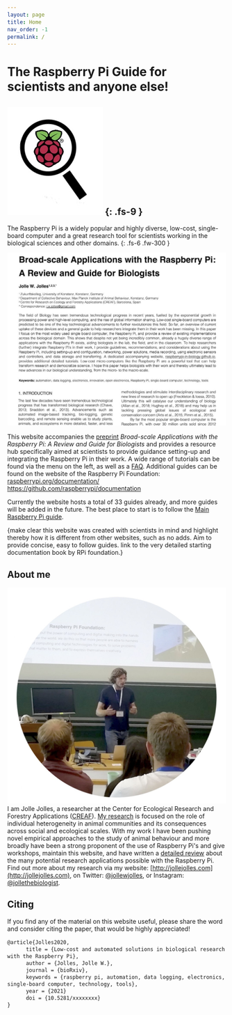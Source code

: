 ```yaml
---
layout: page
title: Home
nav_order: -1
permalink: /
---
```

# The Raspberry Pi Guide for scientists and anyone else!
[![Raspberry Pi Logo](/assets/images/raspberrypi-guide-logonotext.jpg?style=titleimgright)](http://raspberrypi.org)
{: .fs-9 }
---
The Raspberry Pi is a widely popular and highly diverse, low-cost, single-board computer and a great research tool for scientists working in the biological sciences and other domains.
{: .fs-6 .fw-300 }

[![Raspberry Pi Review paper](/assets/images/jolles-et-al-frontpage.jpg?style=smallimgleft)](/assets/images/jolles-et-al-frontpage.jpg)

This website accompanies the [preprint](raspberry-pi-paper.html) *Broad-scale Applications with the Raspberry Pi: A Review and Guide for Biologists* and provides a resource hub specifically aimed at scientists to provide guidance setting-up and integrating the Raspberry Pi in their work. A wide range of tutorials can be found via the menu on the left, as well as a [FAQ](FAQ.html). Additional guides can be found on the website of the Raspberry Pi Foundation: [raspberrypi.org/documentation/](https://www.raspberrypi.org/documentation/) https://github.com/raspberrypi/documentation

Currently the website hosts a total of 33 guides already, and more guides will be added in the future. The best place to start is to follow the [Main Raspberry Pi guide](http://).

{make clear this website was created with scientists in mind and highlight thereby how it is different from other websites, such as no adds. Aim to provide concise, easy to follow guides. link to the very detailed starting documentation book by RPi foundation.}


## About me
[![Jolle workshop](/assets/images/jolle-raspberrypi-workshop.jpg?style=smallimgright)](/assets/images/jolle-raspberrypi-workshop.jpg)
I am Jolle Jolles, a researcher at the Center for Ecological Research and Forestry Applications ([CREAF](http://creaf.cat)). [My research](http://jollejolles.com) is focused on the role of individual heterogeneity in animal communities and its consequences across social and ecological scales. With my work I have been pushing novel empirical approaches to the study of animal behaviour and more broadly have been a strong proponent of the use of Raspberry Pi's and give workshops, maintain this website, and have written a [detailed review](http://) about the many potential research applications possible with the Raspberry Pi. Find out more about my research via my website: [http://jollejolles.com](http://jollejolles.com), on Twitter: [@jollewjolles](http://twitter.com/jollewjolles), or Instagram: [@jollethebiologist](http://instagram.com/jollethebiologist).


## Citing
If you find any of the material on this website useful, please share the word and consider citing the paper, that would be highly appreciated!

```
@article{Jolles2020,
      title = {Low-cost and automated solutions in biological research with the Raspberry Pi},
      author = {Jolles, Jolle W.},
      journal = {bioRxiv},
      keywords = {raspberry pi, automation, data logging, electronics, single-board computer, technology, tools},
      year = {2021}
      doi = {10.5281/xxxxxxxx}
}
```
